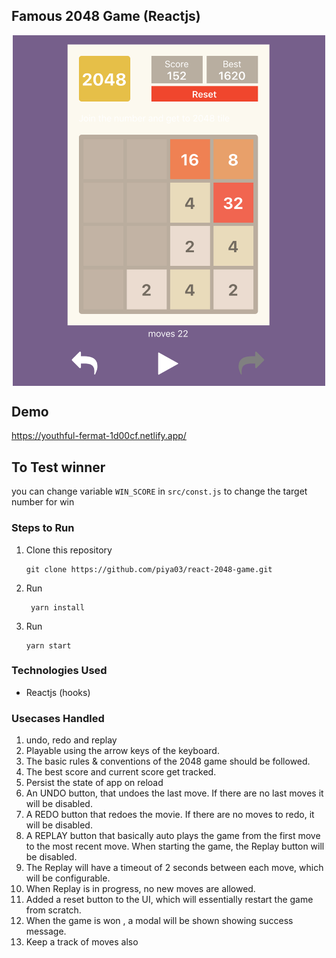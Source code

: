 ## Famous 2048 Game (Reactjs)


<p  align="center"><img  src="demoimages/game.png"  width="500"  align="center"></p>


## Demo

https://youthful-fermat-1d00cf.netlify.app/

## To Test winner

you can change variable `WIN_SCORE` in `src/const.js` to change the target number for win

### Steps to Run

1. Clone this repository
	```
	git clone https://github.com/piya03/react-2048-game.git
	```

2.  Run 
	```
	 yarn install
	```
3.  Run
	```
	yarn start
	```

### Technologies Used

 - Reactjs (hooks)


### Usecases Handled

1.  undo, redo and replay
2.  Playable using the arrow keys of the keyboard.
3. The basic rules & conventions of the 2048 game should be followed.
4. The best score and current score get tracked.
5. Persist the state of app on reload
6. An UNDO button, that undoes the last move. If there are no last moves it will be
disabled.
7. A REDO button that redoes the movie. If there are no moves to redo, it will be disabled.
8. A REPLAY button that basically auto plays the game from the first move to the most recent
move. When starting the game, the Replay button will be disabled.
9. The Replay will have a timeout of 2 seconds between each move, which will be configurable.
10. When Replay is in progress, no new moves are allowed.
11. Added a reset button to the UI, which will essentially restart the game from scratch.
12. When the game is won , a modal will be shown showing success message.
13. Keep a track of moves also
